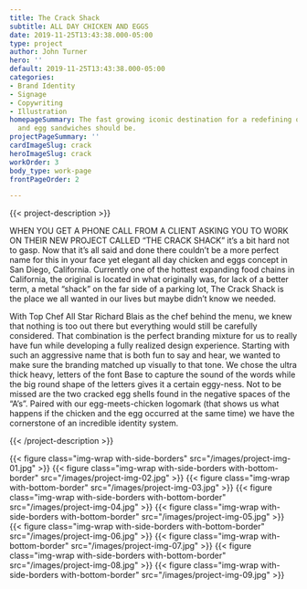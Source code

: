 ```yaml
---
title: The Crack Shack
subtitle: ALL DAY CHICKEN AND EGGS
date: 2019-11-25T13:43:38.000-05:00
type: project
author: John Turner
hero: ''
default: 2019-11-25T13:43:38.000-05:00
categories:
- Brand Identity
- Signage
- Copywriting
- Illustration
homepageSummary: The fast growing iconic destination for a redefining of what chicken
  and egg sandwiches should be.
projectPageSummary: ''
cardImageSlug: crack
heroImageSlug: crack
workOrder: 3
body_type: work-page
frontPageOrder: 2

---
```

{{< project-description >}} <p>WHEN YOU GET A PHONE CALL FROM A CLIENT ASKING YOU TO WORK ON THEIR NEW PROJECT CALLED “THE CRACK SHACK” it’s a bit hard not to gasp. Now that it’s all said and done there couldn’t be a more perfect name for this in your face yet elegant all day chicken and eggs concept in San Diego, California. Currently one of the hottest expanding food chains in California, the original is located in what originally was, for lack of a better term, a metal “shack” on the far side of a parking lot, The Crack Shack is the place we all wanted in our lives but maybe didn’t know we needed.</p> <p>With Top Chef All Star Richard Blais as the chef behind the menu, we knew that nothing is too out there but everything would still be carefully considered. That combination is the perfect branding mixture for us to really have fun while developing a fully realized design experience. Starting with such an aggressive name that is both fun to say and hear, we wanted to make sure the branding matched up visually to that tone. We chose the ultra thick heavy, letters of the font Base to capture the sound of the words while the big round shape of the letters gives it a certain eggy-ness. Not to be missed are the two cracked egg shells found in the negative spaces of the “A’s”. Paired with our egg-meets-chicken logomark (that shows us what happens if the chicken and the egg occurred at the same time) we have the cornerstone of an incredible identity system.</p> {{< /project-description >}}

<div class="project-item">
{{< figure class="img-wrap with-side-borders" src="/images/project-img-01.jpg" >}}
{{< figure class="img-wrap with-side-borders with-bottom-border" src="/images/project-img-02.jpg" >}}
{{< figure class="img-wrap with-bottom-border" src="/images/project-img-03.jpg" >}}
{{< figure class="img-wrap with-side-borders with-bottom-border" src="/images/project-img-04.jpg" >}}
{{< figure class="img-wrap with-side-borders with-bottom-border" src="/images/project-img-05.jpg" >}}
{{< figure class="img-wrap with-side-borders with-bottom-border" src="/images/project-img-06.jpg" >}}
{{< figure class="img-wrap with-bottom-border" src="/images/project-img-07.jpg" >}}
{{< figure class="img-wrap with-side-borders with-bottom-border" src="/images/project-img-08.jpg" >}}
{{< figure class="img-wrap with-side-borders with-bottom-border" src="/images/project-img-09.jpg" >}}
</div>